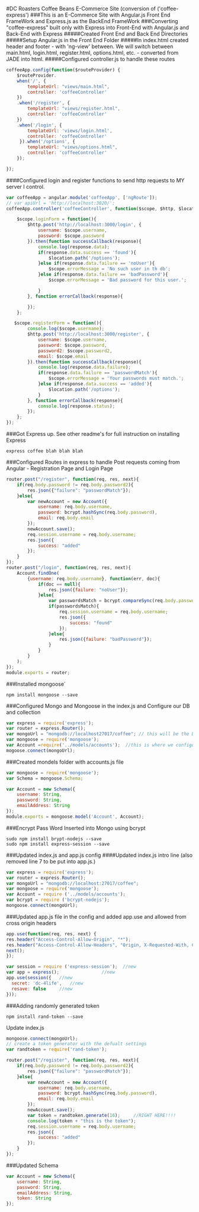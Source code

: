 #DC Roasters Coffee Beans E-Commerce Site (conversion of ('coffee-express')
###This is an E-Commerce Site with Angular.js Front End FrameWork and Express.js as the BackEnd FrameWork
###Converting "coffee-express" built only with Express into Front-End with Angular.js and Back-End with Express
#####Created Front End and Back End Directories
#####Setup Angular.js in the Front End Folder
#####In index.html created header and footer - with 'ng-view' between. We will switch between main.html, login.html, register.html, options.html, etc. - converted from JADE into html.
#####Configured controller.js to handle these routes
```js
coffeeApp.config(function($routeProvider) {
    $routeProvider.
    when('/', {
        templateUrl: "views/main.html",
        controller: 'coffeeController'
    })
    .when('/register', {
        templateUrl: "views/register.html",
        controller: 'coffeeController'        
    })
    .when('/login', {
        templateUrl: 'views/login.html',
        controller: 'coffeeController'
     }).when('/options', {
        templateUrl: "views/options.html",
        controller: 'coffeeController'        
    });

});
```
####Configured login and register functions to send http requests to MY server I control.
```js
var coffeeApp = angular.module('coffeeApp', ['ngRoute']);
// var apiUrl = 'http://localhost:3020/';
coffeeApp.controller('coffeeController', function($scope, $http, $location) {

    $scope.loginForm = function(){
        $http.post('http://localhost:3000/login', {
            username: $scope.username,
            password: $scope.password
        }).then(function successCallback(response){
            console.log(response.data);
            if(response.data.success == 'found'){
                $location.path('/options');
            }else if(response.data.failure == 'noUser'){
                $scope.errorMessage = 'No such user in th db';
            }else if(response.data.failure == 'badPassword'){
                $scope.errorMessage = 'Bad password for this user.';

            }
        }, function errorCallback(response){

        });
    };

   $scope.registerForm = function(){
        console.log($scope.username);
        $http.post('http://localhost:3000/register', {
            username: $scope.username,
            password: $scope.password,
            password2: $scope.password2,
            email: $scope.email
        }).then(function successCallback(response){
            console.log(response.data.failure);
            if(response.data.failure == 'passwordMatch'){
                $scope.errorMessage = 'Your passwords must match.';
            }else if(response.data.success == 'added'){
                $location.path('/options');
            }
        }, function errorCallback(response){
            console.log(response.status);
        });
    };
});
```
###Got Express up. See other readme's for full instruction on installing Express
```
express coffee blah blah blah
```
###Configured Routes in express to handle Post requests coming from Angular - Registration Page and Login Page
```js
router.post("/register", function(req, res, next){
	if(req.body.password != req.body.password2){
		res.json({"failure": "passwordMatch"});
	}else{
		var newAccount = new Account({
			username: req.body.username,
			password: bcrypt.hashSync(req.body.password),
			email: req.body.email
		});
		newAccount.save();
		req.session.username = req.body.username;
		res.json({
			success: "added"
		});
	}
});
router.post("/login", function(req, res, next){
	Account.findOne(
		{username: req.body.username}, function(err, doc){
			if(doc == null){
				res.json({failure: "noUser"});
			}else{
				var passwordsMatch = bcrypt.compareSync(req.body.password, doc.password);
				if(passwordsMatch){
					req.session.username = req.body.username;
					res.json({
						success: "found"
					});
				}else{
					res.json({failure: "badPassword"});
				}
			}
		} 
	);
});
module.exports = router;
```
###Installed mongoose`
```
npm install mongoose --save
```
###Configured Mongo and Mongoose in the index.js and Configure our DB and collection 
```js
var express = require('express');
var router = express.Router();
var mongoUrl = "mongodb://localhost27017/coffee"; // this will be the DB
var mongoose = require('mongoose');
var Account =require('../models/accounts');  //this is where we configure 
mogoose.connect(mongoUrl);
```
###Created mondels folder with accounts.js file
```js
var mongoose = require('mongoose');
var Schema = mongoose.Schema;

var Account = new Schema({
	username: String,
	password: String,
	emailAddress: String
});
module.exports = mongoose.model('Account', Account);
```
###Encrypt Pass Word Inserted into Mongo using bcrypt
```
sudo npm install brypt-nodejs --save
sudo npm install express-session --save
```
###Updated index.js and app.js config
####Updated index.js intro line (also removed line 7 to be put into app.js.)
```js
var express = require('express');
var router = express.Router();
var mongoUrl = "mongodb://localhost:27017/coffee";
var mongoose = require('mongoose');
var Account = require ('../models/accounts');
var bcrypt = require ('bcrypt-nodejs');
mongoose.connect(mongoUrl);
```
###Updated app.js file in the config and added app.use and allowed from cross origin headers
```js
app.use(function(req, res, next) {
res.header("Access-Control-Allow-Origin", "*");
res.header("Access-Control-Allow-Headers", "Origin, X-Requested-With, Content-Type, Accept");
next();
});

var session = require ('express-session'); 	//new
var app = express(); 				//new
app.use(session({	//new
  secret: 'dc-4life',   //new
  resave: false		//new
})); 
```
###Adding randomly generated token
```
npm install rand-token --save
```
Update index.js
```js
mongoose.connect(mongoUrl);
// create a token generator with the defualt settings
var randtoken = require('rand-token');

router.post("/register", function(req, res, next){
	if(req.body.password != req.body.password2){
		res.json({"failure": "passwordMatch"});
	}else{
		var newAccount = new Account({
			username: req.body.username,
			password: bcrypt.hashSync(req.body.password),
			email: req.body.email
		});
		newAccount.save();
		var token = randtoken.generate(16);		//RIGHT HERE!!!!
		console.log(token + "this is the token");  
		req.session.username = req.body.username;
		res.json({
			success: "added"
		});
	}
});
```
###Updated Schema
```js
var Account = new Schema({
	username: String,
	password: String,
	emailAddress: String,
	token: String
});
```

